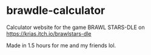 # brawdle-calculator
Calculator website for the game BRAWL STARS-DLE on https://krias.itch.io/brawlstars-dle

Made in 1.5 hours for me and my friends lol.
